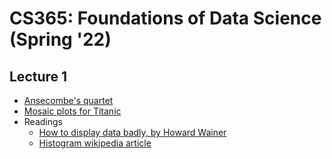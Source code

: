 # CS365: Foundations of Data Science (Spring '22) 

## Lecture 1 

- [Ansecombe's quartet](https://github.com/tsourolampis/cs365-spring22/blob/main/Ansecombe%20Quartet.ipynb)
- [Mosaic plots for Titanic](https://github.com/tsourolampis/cs365-spring22/blob/main/Titanic.ipynb)
- Readings
	* [How to display data badly, by Howard Wainer](https://github.com/tsourolampis/cs365-spring22/blob/main/readings/wainer-vis.pdf) 
	* [Histogram wikipedia article](https://en.wikipedia.org/wiki/Histogram)
